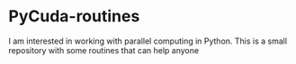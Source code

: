 # PyCuda-routines
 I am interested in working with parallel computing in Python. This is a small repository with some routines that can help anyone
